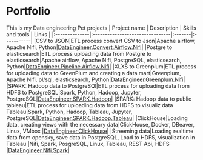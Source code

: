 # Portfolio
This is my Data engineering Pet projects
| Project name | Description | 	Skills and tools | Links |
|:--------------|:--------------------------------|:-------|:-----------|
|CSV to JSON|ETL process convert CSV to Json|Apache airflow, Apache Nifi, Python|[DataEngineer.Convert.Airflow.Nifi][1]|
|Postgre to elasticsearch|ETL process uploading data from Postgre to elasticsearch|Apache airflow, Apache Nifi, PostgreSQL, elasticsearch, Python|[DataEngineer.Pipeline.Airflow.Nifi][2]|
|XLXS to Greenplum|ETL process for uploading data to GreenPlum and creating a data mart|Greenplum, Apache Nifi, pl/sql, elasticsearch, Python|[DataEngineer.Greenplum.Nifi][3]|
|SPARK: Hadoop data to PostgreSQl|ETL process for uploading data from HDFS to PostgreSQL|Spark, Python, Hadoop, Jupyter, PostgreSQL|[DataEngineer.SPARK.Hadoop][4]|
|SPARK: Hadoop data to public tableau|ETL process for uploading data from HDFS to visualiz data Tableau|Spark, Python, Hadoop, Tableau, Jupyter, PostgreSQL|[DataEngineer.SPARK.Hadoop.Tableau][5]|
|ClickHouse|Loading data, creating views with the necessary data|ClickHouse, Docker, DBeaver, Linux, VMbox |[DataEngineer.ClickHouse][6]|
|Streeming data|Loading realtime data from opensky, save data in PostgreSQL, Load to HDFS, visualization in Tableau |Nifi, Spark, PosgreSQL, Linux, Tableau, REST Api, HDFS |[DataEngineer.Nifi.Spark][7]|

[1]:https://github.com/Teran45/Portfolio/tree/main/CSVtoJSON%20Airflow%20Nifi
[2]:https://github.com/Teran45/Portfolio/tree/main/Postgre%20to%20Elasticsearch%20Airflow%20Nifi
[3]:https://github.com/Teran45/Portfolio/tree/main/Etl_NIFI_greenplum
[4]:https://github.com/Teran45/Portfolio/tree/main/HDFStoPostgreSQL
[5]:https://github.com/Teran45/Portfolio/tree/main/HDFS_tableau
[6]:https://github.com/Teran45/Portfolio/tree/main/ClickHouse
[7]:https://github.com/Teran45/Portfolio/tree/main/Nifi_tableau_aviation
